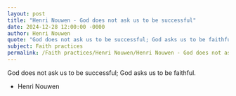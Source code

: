 ```yaml
---
layout: post
title: "Henri Nouwen - God does not ask us to be successful"
date: 2024-12-28 12:00:00 -0000
author: Henri Nouwen
quote: "God does not ask us to be successful; God asks us to be faithful."
subject: Faith practices
permalink: /Faith practices/Henri Nouwen/Henri Nouwen - God does not ask us to be successful
---
```


God does not ask us to be successful; God asks us to be faithful.

- Henri Nouwen
